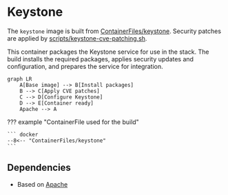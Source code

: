 # Keystone

The `keystone` image is built from [ContainerFiles/keystone](https://github.com/rackerlabs/genestack-images/blob/main/ContainerFiles/keystone). Security patches are applied by [scripts/keystone-cve-patching.sh](https://github.com/rackerlabs/genestack-images/blob/main/scripts/keystone-cve-patching.sh).

This container packages the Keystone service for use in the stack. The build installs the required packages, applies security updates and configuration, and prepares the service for integration.

``` mermaid
graph LR
    A[Base image] --> B[Install packages]
    B --> C[Apply CVE patches]
    C --> D[Configure Keystone]
    D --> E[Container ready]
    Apache --> A
```

??? example "ContainerFile used for the build"

    ``` docker
    --8<-- "ContainerFiles/keystone"
    ```

## Dependencies

- Based on [Apache](apache.md)
